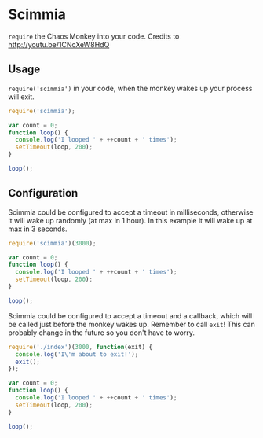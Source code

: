 # Scimmia

`require` the Chaos Monkey into your code.
Credits to http://youtu.be/1CNcXeW8HdQ

## Usage

`require('scimmia')` in your code, when the monkey wakes up your process will exit.

```javascript
require('scimmia');

var count = 0;
function loop() {
  console.log('I looped ' + ++count + ' times');
  setTimeout(loop, 200);
}

loop();
```

## Configuration

Scimmia could be configured to accept a timeout in milliseconds, otherwise it will wake up
randomly (at max in 1 hour). In this example it will wake up at max in 3 seconds.

```javascript
require('scimmia')(3000);

var count = 0;
function loop() {
  console.log('I looped ' + ++count + ' times');
  setTimeout(loop, 200);
}

loop();
```

Scimmia could be configured to accept a timeout and a callback, which will be called just before
the monkey wakes up. Remember to call `exit`! This can probably change in the future so you don't
have to worry.

```javascript
require('./index')(3000, function(exit) {
  console.log('I\'m about to exit!');
  exit();
});

var count = 0;
function loop() {
  console.log('I looped ' + ++count + ' times');
  setTimeout(loop, 200);
}

loop();
```

